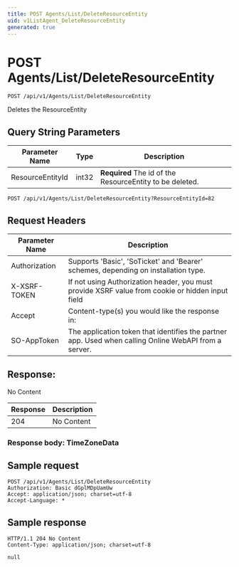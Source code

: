 ```yaml
---
title: POST Agents/List/DeleteResourceEntity
uid: v1ListAgent_DeleteResourceEntity
generated: true
---
```


# POST Agents/List/DeleteResourceEntity

```http
POST /api/v1/Agents/List/DeleteResourceEntity
```

Deletes the ResourceEntity







## Query String Parameters

| Parameter Name | Type |  Description |
|----------------|------|--------------|
| ResourceEntityId | int32 | **Required** The id of the ResourceEntity to be deleted. |

```http
POST /api/v1/Agents/List/DeleteResourceEntity?ResourceEntityId=82
```


## Request Headers

| Parameter Name | Description |
|----------------|-------------|
| Authorization  | Supports 'Basic', 'SoTicket' and 'Bearer' schemes, depending on installation type. |
| X-XSRF-TOKEN   | If not using Authorization header, you must provide XSRF value from cookie or hidden input field |
| Accept         | Content-type(s) you would like the response in:  |
| SO-AppToken | The application token that identifies the partner app. Used when calling Online WebAPI from a server. |


## Response:

No Content

| Response | Description |
|----------------|-------------|
| 204 | No Content |

### Response body: TimeZoneData


## Sample request

```http!
POST /api/v1/Agents/List/DeleteResourceEntity
Authorization: Basic dGplMDpUamUw
Accept: application/json; charset=utf-8
Accept-Language: *
```

## Sample response

```http_
HTTP/1.1 204 No Content
Content-Type: application/json; charset=utf-8

null
```